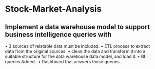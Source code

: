 # Stock-Market-Analysis
## Implement a data warehouse model to support business intelligence queries with 

• 3 sources of relatable data must be included.
• ETL process to extract data from the original sources.
• clean the data and transform it into a suitable structure for the data warehouse data model, and load it.
• BI queries Added .
• Dashboard that answers those queries.
